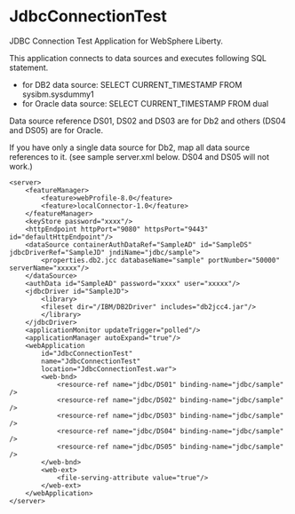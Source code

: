 # JdbcConnectionTest

JDBC Connection Test Application for WebSphere Liberty.

This application connects to data sources and executes following SQL statement.

* for DB2 data source: SELECT CURRENT_TIMESTAMP FROM sysibm.sysdummy1
* for Oracle data source: SELECT CURRENT_TIMESTAMP FROM dual

Data source reference DS01, DS02 and DS03 are for Db2 and others (DS04 and DS05) are for Oracle.

If you have only a single data source for Db2, map all data source references to it.
(see sample server.xml below. DS04 and DS05 will not work.)


    <server>
        <featureManager>
            <feature>webProfile-8.0</feature>
            <feature>localConnector-1.0</feature>
        </featureManager>
        <keyStore password="xxxx"/> 
        <httpEndpoint httpPort="9080" httpsPort="9443" id="defaultHttpEndpoint"/>
        <dataSource containerAuthDataRef="SampleAD" id="SampleDS" jdbcDriverRef="SampleJD" jndiName="jdbc/sample">
            <properties.db2.jcc databaseName="sample" portNumber="50000" serverName="xxxxx"/>
        </dataSource>
        <authData id="SampleAD" password="xxxx" user="xxxxx"/>
        <jdbcDriver id="SampleJD">
            <library>
            <fileset dir="/IBM/DB2Driver" includes="db2jcc4.jar"/>
            </library>
        </jdbcDriver>
        <applicationMonitor updateTrigger="polled"/>
        <applicationManager autoExpand="true"/>
        <webApplication
            id="JdbcConnectionTest"
            name="JdbcConnectionTest"
            location="JdbcConnectionTest.war"> 
            <web-bnd>
                <resource-ref name="jdbc/DS01" binding-name="jdbc/sample" />
                <resource-ref name="jdbc/DS02" binding-name="jdbc/sample" />
                <resource-ref name="jdbc/DS03" binding-name="jdbc/sample" />
                <resource-ref name="jdbc/DS04" binding-name="jdbc/sample" />
                <resource-ref name="jdbc/DS05" binding-name="jdbc/sample" />
            </web-bnd>
            <web-ext>
                <file-serving-attribute value="true"/>
            </web-ext>
        </webApplication>
    </server>
